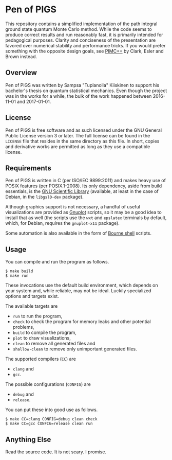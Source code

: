 # Pen of PIGS

This repository contains a simplified implementation
of the path integral ground state quantum Monte Carlo method.
While the code seems to produce correct results and run reasonably fast,
it is primarily intended for pedagogical purposes.
Clarity and conciseness of the presentation are favored
over numerical stability and performance tricks.
If you would prefer something with the opposite design goals,
see [PIMC++][pimcpp] by Clark, Esler and Brown instead.

## Overview

Pen of PIGS was written by Sampsa "Tuplanolla" Kiiskinen
to support his bachelor's thesis on quantum statistical mechanics.
Even though the project was in the works for a while,
the bulk of the work happened between 2016-11-01 and 2017-01-01.

## License

Pen of PIGS is free software and as such
licensed under the GNU General Public License version 3 or later.
The full license can be found in the `LICENSE` file that
resides in the same directory as this file.
In short, copies and derivative works are permitted
as long as they use a compatible license.

## Requirements

Pen of PIGS is written in C (per ISO/IEC 9899:2011) and
makes heavy use of POSIX features (per POSIX.1-2008).
Its only dependency, aside from build essentials,
is the [GNU Scientific Library][gsl]
(available, at least in the case of Debian, in the `libgsl0-dev` package).

Although graphics support is not necessary,
a handful of useful visualizations are provided as [Gnuplot][gnuplot] scripts,
so it may be a good idea to install that as well
(the scripts use the `wxt` and `epslatex` terminals by default,
which, for Debian, requires the `gnuplot-x11` package).

Some automation is also available in the form of [Bourne shell][sh] scripts.

## Usage

You can compile and run the program as follows.

    $ make build
    $ make run

These invocations use the default build environment,
which depends on your system and, while reliable, may not be ideal.
Luckily specialized options and targets exist.

The available targets are

* `run` to run the program,
* `check` to check the program for memory leaks and other potential problems,
* `build` to compile the program,
* `plot` to draw visualizations,
* `clean` to remove all generated files and
* `shallow-clean` to remove only unimportant generated files.

The supported compilers (`CC`) are

* `clang` and
* `gcc`.

The possible configurations (`CONFIG`) are

* `debug` and
* `release`.

You can put these into good use as follows.

    $ make CC=clang CONFIG=debug clean check
    $ make CC=gcc CONFIG=release clean run

## Anything Else

Read the source code.
It is not scary.
I promise.

[pimcpp]: https://github.com/bkclark/pimcpp
[gsl]: https://www.gnu.org/software/gsl/
[gnuplot]: http://gnuplot.sourceforge.net/
[sh]: http://gondor.apana.org.au/~herbert/dash/
